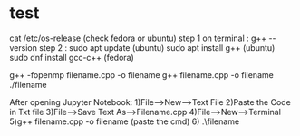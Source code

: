 # test
cat /etc/os-release (check fedora or ubuntu)
step 1 on terminal : g++ --version
step 2 : sudo apt update (ubuntu)
sudo apt install g++  (ubuntu)
sudo dnf install gcc-c++ (fedora)

g++ -fopenmp filename.cpp -o filename
g++ filename.cpp -o filename
./filename 

After opening Jupyter Notebook:
1)File-->New-->Text File
2)Paste the Code in Txt file
3)File-->Save Text As-->Filename.cpp
4)File-->New-->Terminal
5)g++ filename.cpp -o filename (paste the cmd)
6) .\filename
